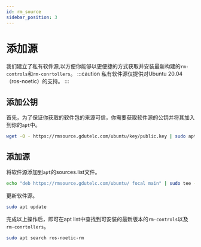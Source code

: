 ```yaml
---
id: rm_source
sidebar_position: 3
---
```


# 添加源
我们建立了私有软件源,以方便你能够以更便捷的方式获取并安装最新构建的``rm-controls``和``rm-conrtollers``。
:::caution
私有软件源仅提供对Ubuntu 20.04（ros-noetic）的支持。
:::
## 添加公钥
首先，为了保证你获取的软件包的来源可信，你需要获取软件源的公钥并将其加入到你的``apt``中。
```sh
wget -O - https://rmsource.gdutelc.com/ubuntu/key/public.key | sudo apt-key add -
```
## 添加源
将软件源添加到``apt``的sources.list文件。
```sh
echo "deb https://rmsource.gdutelc.com/ubuntu/ focal main" | sudo tee -a /etc/apt/sources.list
```
更新软件源。
```sh
sudo apt update
```
完成以上操作后，即可在apt list中查找到可安装的最新版本的``rm-controls``以及``rm-conrtollers``。
```sh
sudo apt search ros-noetic-rm
```

